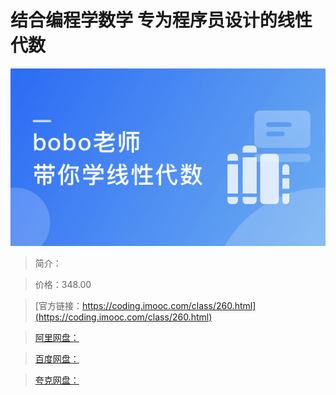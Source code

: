 # 结合编程学数学 专为程序员设计的线性代数

![img](../../assets/5fd18a950924d88505400304.png)

> 简介：

> 价格：348.00

> [官方链接：https://coding.imooc.com/class/260.html](https://coding.imooc.com/class/260.html)

> [阿里网盘：]()

> [百度网盘：]()

> [夸克网盘：]()
